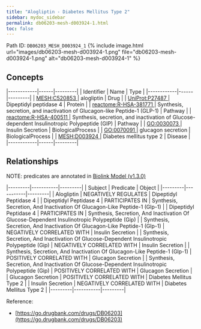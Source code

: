 ```yaml
---
title: "Alogliptin - Diabetes Mellitus Type 2"
sidebar: mydoc_sidebar
permalink: db06203-mesh-d003924-1.html
toc: false 
---
```



Path ID: `DB06203_MESH_D003924_1`
{% include image.html url="images/db06203-mesh-d003924-1.png" file="db06203-mesh-d003924-1.png" alt="db06203-mesh-d003924-1" %}

## Concepts

|------------|------|---------|
| Identifier | Name | Type    |
|------------|------|---------|
| <a href="https://identifiers.org/MESH:C520853">MESH:C520853 </a> | alogliptin | Drug |
| <a href="https://identifiers.org/UniProt:P27487">UniProt:P27487 </a> | Dipeptidyl peptidase 4 | Protein |
| <a href="https://identifiers.org/reactome:R-HSA-381771">reactome:R-HSA-381771 </a> | Synthesis, secretion, and inactivation of Glucagon-like Peptide-1 (GLP-1) | Pathway |
| <a href="https://identifiers.org/reactome:R-HSA-400511">reactome:R-HSA-400511 </a> | Synthesis, secretion, and inactivation of Glucose-dependent Insulinotropic Polypeptide (GIP) | Pathway |
| <a href="https://identifiers.org/GO:0030073">GO:0030073 </a> | Insulin Secretion | BiologicalProcess |
| <a href="https://identifiers.org/GO:0070091">GO:0070091 </a> | glucagon secretion | BiologicalProcess |
| <a href="https://identifiers.org/MESH:D003924">MESH:D003924 </a> | Diabetes mellitus type 2 | Disease |
|------------|------|---------|

## Relationships


NOTE: predicates are annotated in <a href="https://github.com/biolink/biolink-model/releases/tag/v1.3.0">Biolink Model (v1.3.0)</a>

|---------|-----------|---------|
| Subject | Predicate | Object  |
|---------|-----------|---------|
| Alogliptin | NEGATIVELY REGULATES | Dipeptidyl Peptidase 4 |
| Dipeptidyl Peptidase 4 | PARTICIPATES IN | Synthesis, Secretion, And Inactivation Of Glucagon-Like Peptide-1 (Glp-1) |
| Dipeptidyl Peptidase 4 | PARTICIPATES IN | Synthesis, Secretion, And Inactivation Of Glucose-Dependent Insulinotropic Polypeptide (Gip) |
| Synthesis, Secretion, And Inactivation Of Glucagon-Like Peptide-1 (Glp-1) | NEGATIVELY CORRELATED WITH | Insulin Secretion |
| Synthesis, Secretion, And Inactivation Of Glucose-Dependent Insulinotropic Polypeptide (Gip) | NEGATIVELY CORRELATED WITH | Insulin Secretion |
| Synthesis, Secretion, And Inactivation Of Glucagon-Like Peptide-1 (Glp-1) | POSITIVELY CORRELATED WITH | Glucagon Secretion |
| Synthesis, Secretion, And Inactivation Of Glucose-Dependent Insulinotropic Polypeptide (Gip) | POSITIVELY CORRELATED WITH | Glucagon Secretion |
| Glucagon Secretion | POSITIVELY CORRELATED WITH | Diabetes Mellitus Type 2 |
| Insulin Secretion | NEGATIVELY CORRELATED WITH | Diabetes Mellitus Type 2 |
|---------|-----------|---------|

Reference: 
  - [https://go.drugbank.com/drugs/DB06203](https://go.drugbank.com/drugs/DB06203)
